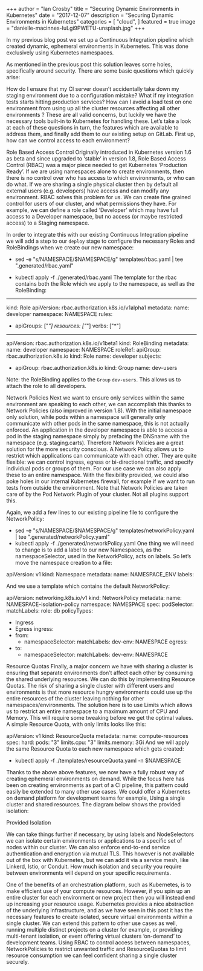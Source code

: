 +++
author = "Ian Crosby"
title = "Securing Dynamic Environments in Kubernetes"
date = "2017-12-07"
description = "Securing Dynamic Environments in Kubernetes"
categories = [
    "cloud",
]
featured = true
image = "danielle-macinnes-IuLgi9PWETU-unsplash.jpg"
+++

In my previous blog post we set up a Continuous Integration pipeline which created dynamic, ephemeral environments in Kubernetes. This was done exclusively using Kubernetes namespaces.

As mentioned in the previous post this solution leaves some holes, specifically around security. There are some basic questions which quickly arise:

How do I ensure that my CI server doesn’t accidentally take down my staging environment due to a configuration mistake?
What if my integration tests starts hitting production services?
How can I avoid a load test on one environment from using up all the cluster resources affecting all other environments ?
These are all valid concerns, but luckily we have the necessary tools built-in to Kubernetes for handling these. Let’s take a look at each of these questions in turn, the features which are available to address them, and finally add them to our existing setup on GitLab. First up, how can we control access to each environment?

Role Based Access Control
Originally introduced in Kubernetes version 1.6 as beta and since upgraded to ‘stable’ in version 1.8, Role Based Access Control (RBAC) was a major piece needed to get Kubernetes ‘Production Ready’. If we are using namespaces alone to create environments, then there is no control over who has access to which environments, or who can do what. If we are sharing a single physical cluster then by default all external users (e.g. developers) have access and can modify any environment. RBAC solves this problem for us. We can create fine grained control for users of our cluster, and what permissions they have. For example, we can define a role called ‘Developer’ which may have full access to a Developer namespace, but no access (or maybe restricted access) to a Staging namespace.

In order to integrate this with our existing Continuous Integration pipeline we will add a step to our `deploy` stage to configure the necessary Roles and RoleBindings when we create our new namespace:

 
- sed -e "s/NAMESPACE/$NAMESPACE/g" templates/rbac.yaml | tee ".generated/rbac.yaml"

- kubectl apply -f ./generated/rbac.yaml
The template for the rbac contains both the Role which we apply to the namespace, as well as the RoleBinding:

 
---
kind: Role
apiVersion: rbac.authorization.k8s.io/v1alpha1
metadata:
  name: developer
  namespace: NAMESPACE
rules:
  - apiGroups: ["*"]
    resources: ["*"]
    verbs: ["*"]
---
apiVersion: rbac.authorization.k8s.io/v1beta1
kind: RoleBinding
metadata:
  name: developer
  namespace: NAMESPACE
roleRef:
  apiGroup: rbac.authorization.k8s.io
  kind: Role
  name: developer
subjects:
- apiGroup: rbac.authorization.k8s.io
  kind: Group
  name: dev-users
  	
Note: the RoleBinding applies to the `Group` `dev-users`. This allows us to attach the role to all developers.

Network Policies
Next we want to ensure only services within the same environment are speaking to each other, we can accomplish this thanks to Network Policies (also improved in version 1.8). With the initial namespace only solution, while pods within a namespace will generally only communicate with other pods in the same namespace, this is not actually enforced. An application in the developer namespace is able to access a pod in the staging namespace simply by prefacing the DNSname with the namespace (e.g. staging.carts). Therefore Network Policies are a great solution for the more security conscious. A Network Policy allows us to restrict which applications can communicate with each other. They are quite flexible: we can control ingress, egress or bi-directional traffic, and specify individual pods or groups of them. For our use case we can also apply these to an entire namespace. With the flexibility provided, we could also poke holes in our internal Kubernetes firewall, for example if we want to run tests from outside the environment.
Note that Network Policies are taken care of by the Pod Network Plugin of your cluster. Not all plugins support this.

Again, we add a few lines to our existing pipeline file to configure the NetworkPolicy:

 
- sed -e "s/NAMESPACE/$NAMESPACE/g" templates/networkPolicy.yaml | tee ".generated/networkPolicy.yaml"
- kubectl apply -f ./generated/networkPolicy.yaml
One thing we will need to change is to add a label to our new Namespaces, as the namespaceSelector, used in the NetworkPolicy, acts on labels. So let’s move the namespace creation to a file:


apiVersion: v1
kind: Namespace
metadata:
  name: NAMESPACE_ENV
  labels:
	
And we use a template which contains the default NetworkPolicy:


apiVersion: networking.k8s.io/v1
kind: NetworkPolicy
metadata:
  name: NAMESPACE-isolation-policy
  namespace: NAMESPACE
spec:
  podSelector:
    matchLabels:
      role: db
  policyTypes:
  - Ingress
  - Egress
  ingress:
  - from:
    - namespaceSelector:
      matchLabels:
        dev-env: NAMESPACE
  egress:
  - to:
    - namespaceSelector:
      matchLabels:
        dev-env: NAMESPACE
	
Resource Quotas
Finally, a major concern we have with sharing a cluster is ensuring that separate environments don’t affect each other by consuming the shared underlying resources. We can do this by implementing Resource Quotas. The risk of sharing a single cluster with different users and environments is that more resource hungry environments could use up the entire resources of the cluster leaving nothing for other namespaces/environments. The solution here is to use Limits which allows us to restrict an entire namespace to a maximum amount of CPU and Memory. This will require some tweaking before we get the optimal values. A simple Resource Quota, with only limits looks like this:


apiVersion: v1
kind: ResourceQuota
metadata:
  name: compute-resources
spec:
  hard:
    pods: "3"
    limits.cpu: "3"
    limits.memory: 3Gi
And we will apply the same Resource Quota to each new namespace which gets created:

- kubectl apply -f ./templates/resourceQuota.yaml -n $NAMESPACE
	
Thanks to the above above features, we now have a fully robust way of creating ephemeral environments on demand. While the focus here has been on creating environments as part of a CI pipeline, this pattern could easily be extended to many other use cases. We could offer a Kubernetes on demand platform for development teams for example, Using a single cluster and shared resources. The diagram below shows the provided isolation:

Provided Isolation


We can take things further if necessary, by using labels and NodeSelectors we can isolate certain environments or applications to a specific set of nodes within our cluster. We can also enforce end-to-end service authentication and encryption via mutual TLS. This however is not available out of the box with Kubernetes, but we can add it via a service mesh, like Linkerd, Istio, or Conduit. How much isolation and security you require between environments will depend on your specific requirements.

One of the benefits of an orchestration platform, such as Kubernetes, is to make efficient use of your compute resources. However, if you spin up an entire cluster for each environment or new project then you will instead end up increasing your resource usage. Kubernetes provides a nice abstraction of the underlying infrastructure, and as we have seen in this post it has the necessary features to create isolated, secure virtual environments within a single cluster. We can extend this pattern to other use cases as well, running multiple distinct projects on a cluster for example, or providing multi-tenant isolation, or event offering virtual clusters ‘on-demand’ to development teams. Using RBAC to control access between namespaces, NetworkPolicies to restrict unwanted traffic and ResourceQuotas to limit resource consumption we can feel confident sharing a single cluster securely.